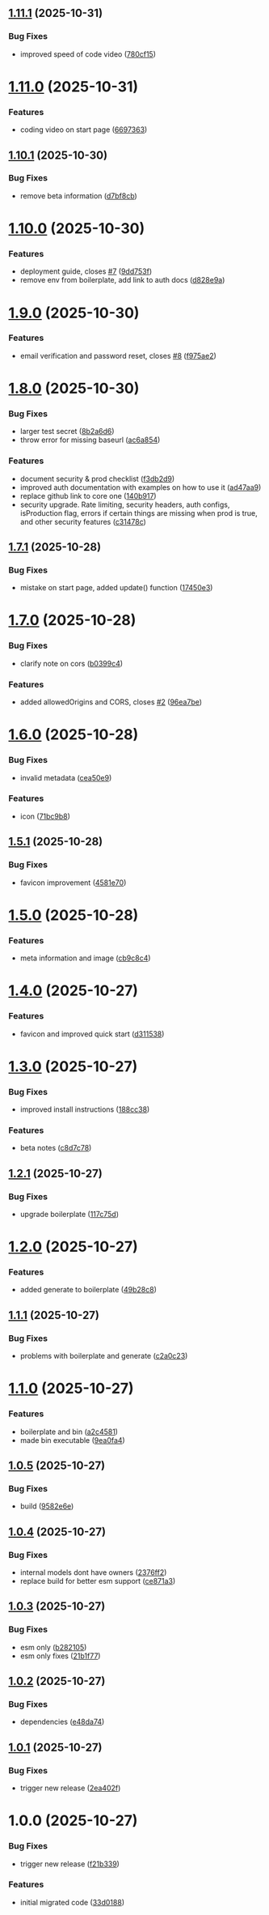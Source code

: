 ## [1.11.1](https://github.com/js20org/core/compare/v1.11.0...v1.11.1) (2025-10-31)


### Bug Fixes

* improved speed of code video ([780cf15](https://github.com/js20org/core/commit/780cf158c1df2606df4312adafe107abdb5a0c0b))

# [1.11.0](https://github.com/js20org/core/compare/v1.10.1...v1.11.0) (2025-10-31)


### Features

* coding video on start page ([6697363](https://github.com/js20org/core/commit/6697363e06c1bf4823a325b6baa1cae4d0c58ee3))

## [1.10.1](https://github.com/js20org/core/compare/v1.10.0...v1.10.1) (2025-10-30)


### Bug Fixes

* remove beta information ([d7bf8cb](https://github.com/js20org/core/commit/d7bf8cb5e3e2401771b99e03be3ddc4bbe2b40af))

# [1.10.0](https://github.com/js20org/core/compare/v1.9.0...v1.10.0) (2025-10-30)


### Features

* deployment guide, closes [#7](https://github.com/js20org/core/issues/7) ([9dd753f](https://github.com/js20org/core/commit/9dd753fdc4a94474629accc5bfacf739d59f6539))
* remove env from boilerplate, add link to auth docs ([d828e9a](https://github.com/js20org/core/commit/d828e9a8a338e2479bb301a5c88cb5d99ba0d409))

# [1.9.0](https://github.com/js20org/core/compare/v1.8.0...v1.9.0) (2025-10-30)


### Features

* email verification and password reset, closes [#8](https://github.com/js20org/core/issues/8) ([f975ae2](https://github.com/js20org/core/commit/f975ae293bf7430b30cf053664af90a71c6d3907))

# [1.8.0](https://github.com/js20org/core/compare/v1.7.1...v1.8.0) (2025-10-30)


### Bug Fixes

* larger test secret ([8b2a6d6](https://github.com/js20org/core/commit/8b2a6d6d1247306233932d11f12a834662a6c011))
* throw error for missing baseurl ([ac6a854](https://github.com/js20org/core/commit/ac6a854d172603340ece8e3a26ade22e4199b7e5))


### Features

* document security & prod checklist ([f3db2d9](https://github.com/js20org/core/commit/f3db2d9a524c4d46167ae00c797923fac8d4690f))
* improved auth documentation with examples on how to use it ([ad47aa9](https://github.com/js20org/core/commit/ad47aa9124d25ee5555f8448fd662da36a537177))
* replace github link to core one ([140b917](https://github.com/js20org/core/commit/140b9174c02942117ea9aa50804aa5e18d552df2))
* security upgrade. Rate limiting, security headers, auth configs, isProduction flag, errors if certain things are missing when prod is true, and other security features ([c31478c](https://github.com/js20org/core/commit/c31478c970940d400aeae2366247253a743a0a91))

## [1.7.1](https://github.com/js20org/core/compare/v1.7.0...v1.7.1) (2025-10-28)


### Bug Fixes

* mistake on start page, added update() function ([17450e3](https://github.com/js20org/core/commit/17450e32fbb2df641f43e78e851af62f0e67d856))

# [1.7.0](https://github.com/js20org/core/compare/v1.6.0...v1.7.0) (2025-10-28)


### Bug Fixes

* clarify note on cors ([b0399c4](https://github.com/js20org/core/commit/b0399c42440c0956b31d7a707d757b5b194c8080))


### Features

* added allowedOrigins and CORS, closes [#2](https://github.com/js20org/core/issues/2) ([96ea7be](https://github.com/js20org/core/commit/96ea7be280ae6247ba9b1c2306ceaee2cf018989))

# [1.6.0](https://github.com/js20org/core/compare/v1.5.1...v1.6.0) (2025-10-28)


### Bug Fixes

* invalid metadata ([cea50e9](https://github.com/js20org/core/commit/cea50e9212f8249cfe531dc0e5b82bcd3982b40d))


### Features

* icon ([71bc9b8](https://github.com/js20org/core/commit/71bc9b8a10f899af5a1e40c6a2f07ae51bdb6cf2))

## [1.5.1](https://github.com/js20org/core/compare/v1.5.0...v1.5.1) (2025-10-28)


### Bug Fixes

* favicon improvement ([4581e70](https://github.com/js20org/core/commit/4581e703f8c38abeb73624c6f2594d242415ff62))

# [1.5.0](https://github.com/js20org/core/compare/v1.4.0...v1.5.0) (2025-10-28)


### Features

* meta information and image ([cb9c8c4](https://github.com/js20org/core/commit/cb9c8c4c83353609eefb0da71109de972104ae66))

# [1.4.0](https://github.com/js20org/core/compare/v1.3.0...v1.4.0) (2025-10-27)


### Features

* favicon and improved quick start ([d311538](https://github.com/js20org/core/commit/d311538dfa23ac7d3520bd0fe0a08d1d42a5177c))

# [1.3.0](https://github.com/js20org/core/compare/v1.2.1...v1.3.0) (2025-10-27)


### Bug Fixes

* improved install instructions ([188cc38](https://github.com/js20org/core/commit/188cc38262ae423eef3433cd46957e050e2cda89))


### Features

* beta notes ([c8d7c78](https://github.com/js20org/core/commit/c8d7c78310490ab756db380ac6cdf9ae8645f06f))

## [1.2.1](https://github.com/js20org/core/compare/v1.2.0...v1.2.1) (2025-10-27)


### Bug Fixes

* upgrade boilerplate ([117c75d](https://github.com/js20org/core/commit/117c75d5fa69841bade3235cfd568a2cd8b07df2))

# [1.2.0](https://github.com/js20org/core/compare/v1.1.1...v1.2.0) (2025-10-27)


### Features

* added generate to boilerplate ([49b28c8](https://github.com/js20org/core/commit/49b28c84d4e4770c564bdbb6fa8b60c767d75afa))

## [1.1.1](https://github.com/js20org/core/compare/v1.1.0...v1.1.1) (2025-10-27)


### Bug Fixes

* problems with boilerplate and generate ([c2a0c23](https://github.com/js20org/core/commit/c2a0c2324c4b677d694c0ca42e32a4fa0b789167))

# [1.1.0](https://github.com/js20org/core/compare/v1.0.5...v1.1.0) (2025-10-27)


### Features

* boilerplate and bin ([a2c4581](https://github.com/js20org/core/commit/a2c458192232d0cb6383621357d66d955a9be4e9))
* made bin executable ([9ea0fa4](https://github.com/js20org/core/commit/9ea0fa4a521fb60affeb2b2f01abf7326d84824b))

## [1.0.5](https://github.com/js20org/core/compare/v1.0.4...v1.0.5) (2025-10-27)


### Bug Fixes

* build ([9582e6e](https://github.com/js20org/core/commit/9582e6e377c1365ef3d568b7ce55854a05fdbaad))

## [1.0.4](https://github.com/js20org/core/compare/v1.0.3...v1.0.4) (2025-10-27)


### Bug Fixes

* internal models dont have owners ([2376ff2](https://github.com/js20org/core/commit/2376ff219aa87e36c867157ca0c641857dfe5cbb))
* replace build for better esm support ([ce871a3](https://github.com/js20org/core/commit/ce871a38a264ac1c45b3cc83a542ff5d6de5ff42))

## [1.0.3](https://github.com/js20org/core/compare/v1.0.2...v1.0.3) (2025-10-27)


### Bug Fixes

* esm only ([b282105](https://github.com/js20org/core/commit/b282105866833c48001b049e4cebbab7fa2b44ff))
* esm only fixes ([21b1f77](https://github.com/js20org/core/commit/21b1f7750e1a23f0c1fef105a1213a64becd160f))

## [1.0.2](https://github.com/js20org/core/compare/v1.0.1...v1.0.2) (2025-10-27)


### Bug Fixes

* dependencies ([e48da74](https://github.com/js20org/core/commit/e48da746aacae5f3e739283bd4d74caa59b7c19a))

## [1.0.1](https://github.com/js20org/core/compare/v1.0.0...v1.0.1) (2025-10-27)


### Bug Fixes

* trigger new release ([2ea402f](https://github.com/js20org/core/commit/2ea402f0ff22ccc5cbac55c1c90ab39ed324693b))

# 1.0.0 (2025-10-27)


### Bug Fixes

* trigger new release ([f21b339](https://github.com/js20org/core/commit/f21b339e6b85b4fdc5aa216190ab770615d99ff5))


### Features

* initial migrated code ([33d0188](https://github.com/js20org/core/commit/33d01882b7409f10f40f32012f2e4b845f79641c))
